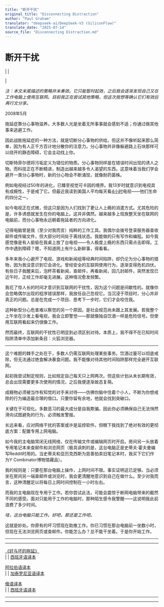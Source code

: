 ```yaml
---
title: "断开干扰"
original_title: "Disconnecting Distraction"
author: "Paul Graham"
translator: "deepseek-ai/DeepSeek-V3 (SiliconFlow)"
translate_date: "2025-07-14"
source_file: "Disconnecting Distraction.md"
---
```


# 断开干扰

| | [](index.html)  
  
|   
  
_注：本文末尾描述的策略并未奏效。它只能暂时起效，之后我会逐渐发现自己又在工作电脑上使用互联网。目前我正在尝试其他策略，但这次我想等确认它们有效后再行文分享。_  
  
2008年5月  
  
拖延症靠分心事物滋养。大多数人光是坐着无所事事就会感到不适；你通过做其他事来逃避工作。  
  
因此战胜拖延症的一种方法，就是切断分心事物的供给。但这并不像听起来那么简单，因为有人正千方百计地分散你的注意力。分心事物并非像躲避路上石块那样可以绕开的静态障碍，它会主动找上你。  
  
切斯特菲尔德将污垢定义为错位的物质。分心事物同样是在错误时间出现的诱人之物。而科技正在不断精进，制造出越来越多令人渴望的东西。这意味着当我们学会避开一类分心事物时，新的分心物会不断涌现，就像耐药菌株。  
  
例如电视经过50年的进化，已臻至视觉可卡因的境界。我13岁时就意识到电视具有成瘾性，于是戒了它。但最近我读到美国人平均每天看[4小时](http://www.forbes.com/forbes/2003/0929/076.html)电视——他们生命的四分之一。  
  
如今电视正在式微，但这只是因为人们找到了更让人上瘾的消遣方式。尤其危险的是，许多诱惑就发生在你的电脑上。这并非偶然。越来越多上班族整天坐在联网的电脑前，而分心事物永远朝着拖延者的方向进化。  
  
记得电脑曾是我（至少对我而言）纯粹的工作工具。我偶尔会拨号登录服务器查收邮件或传输文件，但大部分时间处于离线状态。我能做的只有写作和编程。如今我感觉像是有人偷偷在我桌上放了台电视——令人极度上瘾的东西只需点击即得。工作中遇到障碍？嗯，不知道网上有什么新鲜事，得看看。  
  
多年来我小心避开了电视、游戏和新闻组等经典时间陷阱，却仍沦为分心事物的猎物，因为我没意识到它会进化。曾经安全的互联网使用行为，逐渐变得危机四伏。有些日子我醒来后，泡杯茶看新闻，查邮件，再看新闻，回几封邮件，突然发现已近午时，正经工作却毫无进展。这种情况愈发频繁。  
  
我花了惊人长的时间才意识到互联网的干扰性，因为这个问题是间歇性的。就像你会忽略偶尔出现的程序错误那样，我放任自己忽视它。当沉浸于项目时，分心并非真正的问题。总是在完成一个项目、思考下一步时，它们才会咬住我。  
  
这种新型分心危害难以察觉的另一个原因，是社会规范尚未跟上其发展。若我整个上午坐在沙发上看电视，我会立即警觉——那就像独自饮酒一样是危险信号。但使用互联网看起来仍很像工作。  
  
然而最终，互联网的干扰性已明显到必须区别对待。本质上，我不得不在已知时间陷阱清单中添加新条目：火狐浏览器。  
  
* * *  
  
这个难题的棘手之处在于，多数人仍需互联网处理某些事务。饮酒过量可以彻底戒除，但无法通过绝食解决暴食问题。我不能像对待其他时间陷阱那样完全避开互联网。  
  
起初我尝试制定规则，比如规定自己每天只上网两次。但这些计划从未长期有效，总会出现需要更多次使用的情况，之后我便逐渐故态复萌。  
  
成瘾物必须被当作有知觉的对手来对待——仿佛你脑中住着个小人，不断为你想戒除的行为编造最合理的借口。只要你留有余地，他就会找到突破口。  
  
关键在于可视化。多数恶习的最大成分是自我欺骗。因此你必须确保自己无法悄然滑向试图避免的行为，必须触发警报。  
  
长远来看，应对网络干扰的答案或许是监控软件。但眼下我找到了绝对有效的更彻底方案：配置专用上网电脑。  
  
如今我的主电脑常闭无线网络，仅在传输文件或编辑网页时开启。房间另一头放着专用笔记本来查邮件和浏览网页（极具讽刺的是，这台电脑正是史蒂夫·霍夫曼编写Reddit时用的。当史蒂夫和亚历克西斯为慈善拍卖旧笔记本时，我买下它们作为Y Combinator博物馆藏品）。  
  
我的规则是：只要在那台电脑上操作，上网时间不限。事实证明这已足够。当必须坐在房间另一端查邮件或浏览时，我会更清醒地意识到自己在做什么。至少对我而言，这种清醒足以将每日上网时间控制在一小时左右。  
  
而我的主电脑现在专用于工作。若你尝试此法，可能会震惊于断网电脑带来的截然不同的感受。面对只能用于工作的电脑时，那种陌生感令我警醒——这说明我此前浪费了多少时间。  
  
_哇，这台电脑只能工作。好吧，那还是工作吧。_  
  
这就是妙处。你原有的坏习惯现在助推工作。你已习惯在那台电脑前一坐数小时，但现在无法浏览网页或查邮件。你能怎么办？总不能干坐着。于是你开始工作。  
  
  
---  
  
  
---  
[《好与坏的拖延》](http://paulgraham.com/procrastination.html)  
| | [西班牙语译本](http://wiki.alsanan.info/index.php?nom=desconectar%20las%20distracciones)  
  
[阿拉伯语译本](http://blog.amr-g.com/?p=11)  
| | [加泰罗尼亚语译本](http://capalfar.wordpress.com/2008/05/20/traduccions-de-paul-graham-2-disconnecting-distraction/)  
  
[俄语译本](http://ryba4.com/translations/distraction)  
| | [西班牙语译本](http://www.internazionale.it/interblog/index.php?itemid=2579)

***  
  
---